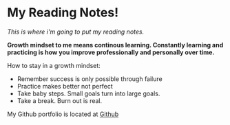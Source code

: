 # My Reading Notes!

*This is where i'm going to put my reading notes.*

**Growth mindset to me means continous learning. Constantly learning and practicing is how you improve professionally and personally over time.**

How to stay in a growth mindset:

- Remember success is only possible through failure
- Practice makes better not perfect
- Take baby steps. Small goals turn into large goals.
- Take a break. Burn out is real.

My Github portfolio is located at [Github](https://github.com/jcook071990)
